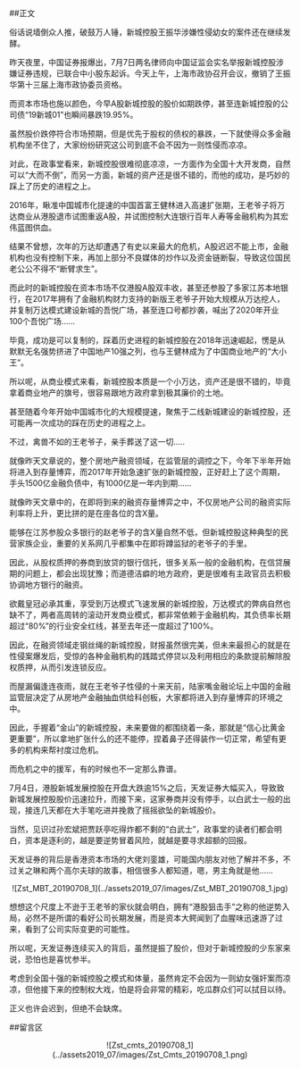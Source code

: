##正文

俗话说墙倒众人推，破鼓万人锤，新城控股王振华涉嫌性侵幼女的案件还在继续发酵。

昨天夜里，中国证券报爆出，7月7日两名律师向中国证监会实名举报新城控股涉嫌证券违规，已联合中小股东起诉。今天上午，上海市政协召开会议，撤销了王振华第十三届上海市政协委员资格。

而资本市场也施以颜色，今早A股新城控股的股价如期跌停，甚至连新城控股的公司债“19新城01”也瞬间暴跌19.95%。

虽然股价跌停符合市场预期，但是优先于股权的债权的暴跌，一下就使得众多金融机构坐不住了，大家纷纷研究这公司到底不会不因为一则性侵而凉凉。

对此，在政事堂看来，新城控股很难彻底凉凉，一方面作为全国十大开发商，自然可以“大而不倒”，而另一方面，新城的资产还是很不错的，而他的成功，是巧妙的踩上了历史的进程之上。

2016年，瞅准中国城市化提速的中国首富王健林进入高速扩张期，王老爷子将万达商业从港股退市试图重返A股，并试图控制大连银行百年人寿等金融机构为其宏伟蓝图供血。

结果不曾想，次年的万达却遭遇了有史以来最大的危机，A股迟迟不能上市，金融机构也没有控制下来，再加上部分不良媒体的炒作以及资金链断裂，导致这位国民老公公不得不“断臂求生”。

而此时的新城控股在资本市场不仅港股A股双丰收，甚至还参股了多家江苏本地银行，在2017年拥有了金融机构财力支持的新版王老爷子开始大规模从万达挖人，并复制万达模式建设新城的吾悦广场，甚至连口号都抄袭，喊出了2020年开业100个吾悦广场......

毕竟，成功是可以复制的，踩着历史进程的新城控股在2018年迅速崛起，愣是从默默无名强势挤进了中国地产10强之列，也与王健林成为了中国商业地产的“大小王”。

所以呢，从商业模式来看，新城控股本质是一个小万达，资产还是很不错的，毕竟拿着商业地产的旗号，很容易跟地方政府拿到极其廉价的土地。

甚至随着今年开始中国城市化的大规模提速，聚焦于二线新城建设的新城控股，还可能再一次成功的踩在历史的进程之上。

不过，禽兽不如的王老爷子，亲手葬送了这一切.....

就像昨天文章说的，整个房地产融资领域，在监管层的调控之下，今年下半年开始将进入到存量博弈，而2017年开始急速扩张的新城控股，正好赶上了这个周期，手头1500亿金融负债中，有1000亿是一年内到期......

就像昨天文章中的，在即将到来的融资存量博弈之中，不仅房地产公司的融资实际利率将上升，更比拼的是在座各位的含X量。

能够在江苏参股众多银行的赵老爷子的含X量自然不低，但新城控股这种典型的民营家族企业，重要的关系网几乎都集中在即将蹲监狱的老爷子的手里。

因此，从股权质押的券商到放贷的银行信托，很多关系一般的金融机构，在信贷展期的问题上，都会出现犹豫；而道德洁癖的地方政府，更是很难有主政官员去积极协调地方银行的融资。

欲戴皇冠必承其重，享受到万达模式飞速发展的新城控股，万达模式的弊病自然也缺不了，两者高周转的滚动开发商业模式，都非常依赖于金融机构，其负债率长期超过“80%”的行业安全红线，甚至去年还一度超过了100%。

因此，在融资领域走钢丝绳的新城控股，财报虽然很完美，但未来最担心的就是在性侵案爆发后，受惊的各种金融机构的践踏式停贷以及利用相应的条款提前解除股权质押，从而引发连锁反应。

而屋漏偏逢连夜雨，就在王老爷子性侵的十来天前，陆家嘴金融论坛上中国的金融监管层决定了从房地产金融抽血供给科创板，大家都将进入到存量博弈的环境之中。

因此，手握着“金山”的新城控股，未来要做的都围绕着一条，那就是“信心比黄金更重要”，所以拿地扩张什么的还不能停，捏着鼻子还得装作一切正常，希望有更多的机构来帮衬度过危机。

而危机之中的援军，有的时候也不一定那么靠谱。

7月4日，港股新城发展控股在开盘大跌逾15%之后，天发证券大幅买入，导致致新城发展控股股价迅速拉升，而接下来，这家券商并没有停手，以白武士一般的出现，接连几天都在大手笔吃进并挽救了摇摇欲坠的新城股价。

当然，见识过孙宏斌把贾跃亭吃得炸都不剩的“白武士”，政事堂的读者们都会明白，资本是逐利的，越是要逆势冒着风险，就越是要寻求超额的回报。

天发证券的背后是香港资本市场的大佬刘銮雄，可能国内朋友对他了解并不多，不过关之琳和两个高尔夫球的故事，相信很多人都知道，嗯，男主角就是他......

 <div align="center">![Zst_MBT_20190708_1](../assets2019_07/images/Zst_MBT_20190708_1.jpg)</div>

想想这个尺度上不逊于王老爷的家伙就会明白，拥有“港股狙击手”之称的他逆势入局，必然不是所谓的看好公司长期发展，而是资本大鳄闻到了血腥味迅速游了过来，看到了公司实际变更的可能性。

所以呢，天发证券连续买入的背后，虽然提振了股价，但对于新城控股的少东家来说，恐怕也是喜忧参半。

考虑到全国十强的新城控股之模式和体量，虽然肯定不会因为一则幼女强奸案而凉凉，但他接下来的控制权大戏，怕是将会非常的精彩，吃瓜群众们可以拭目以待。

正义也许会迟到，但绝不会缺席。

##留言区
 <div align="center">![Zst_cmts_20190708_1](../assets2019_07/images/Zst_Cmts_20190708_1.png)</div>